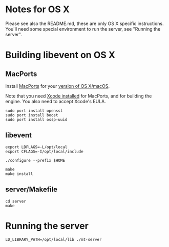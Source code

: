 # Notes for OS X

Please see also the README.md, these are only OS X specific instructions.
You'll need some special environment to run the server, see "Running the server".

# Building libevent on OS X

## MacPorts

Install [MacPorts](https://www.macports.org/) for your
[version of OS X/macOS](https://www.macports.org/install.php).

Note that you need [Xcode installed](https://www.macports.org/install.php)
for MacPorts, and for building the engine. You also need to accept Xcode's EULA.

```
sudo port install openssl
sudo port install boost
sudo port install ossp-uuid
```

## libevent

```
export LDFLAGS=-L/opt/local
export CFLAGS=-I/opt/local/include

./configure --prefix $HOME

make
make install
```

## server/Makefile

```
cd server
make
```

# Running the server

```
LD_LIBRARY_PATH=/opt/local/lib ./mt-server
```
